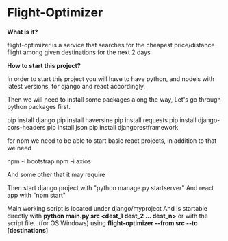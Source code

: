 # Flight-Optimizer
**What is it?**

flight-optimizer is a service that searches for the cheapest price/distance flight among given destinations for the next 2 days 


**How to start this project?**

In order to start this project you will have to have python, and nodejs with latest versions, for django and react accordingly.

Then we will need to install some packages along the way,
Let's go through python packages first.

pip install django
pip install haversine
pip install requests
pip install django-cors-headers
pip install json
pip install djangorestframework



for npm we need to be able to start basic react projects, 
in addition to that we need 

npm -i bootstrap
npm -i axios

And some other that it may require

Then start django project with  "python manage.py startserver"
And react app with "npm start"

Main working script is located under django/myproject
And is startable directly with **python main.py src <dest_1 dest_2 ... dest_n>**
or with the script file...(for OS Windows) using **flight-optimizer --from src --to [destinations]**
